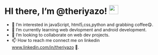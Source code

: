 # HI there, I’m @theriyazo! <img src="https://raw.githubusercontent.com/MartinHeinz/MartinHeinz/master/wave.gif" width="30px">
- 👀 I’m interested in javaScript, html5,css,python and grabbing coffee😋.
- 🌱 I’m currently learning web devlopment and android development.
- 💞️ I’m looking to collaborate on web dev projects.
- 📫 How to reach me connect me on linkedin www.linkedin.com/in/theriyazo 👀.

<!---
theriyazo/theriyazo is a ✨ special ✨ repository because its `README.md` (this file) appears on your GitHub profile.
You can click the Preview link to take a look at your changes.
--->
